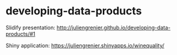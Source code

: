 developing-data-products
========================


Slidify presentation: http://juliengrenier.github.io/developing-data-products/#1

Shiny application: https://juliengrenier.shinyapps.io/winequality/
